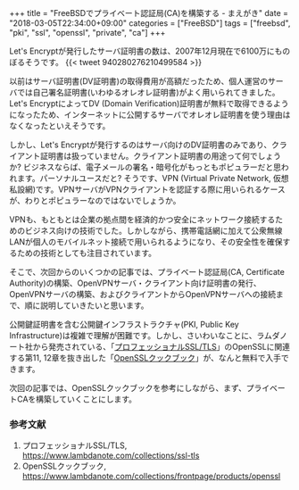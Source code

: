 +++
title = "FreeBSDでプライベート認証局(CA)を構築する - まえがき"
date = "2018-03-05T22:34:00+09:00"
categories = ["FreeBSD"]
tags = ["freebsd", "pki", "ssl", "openssl", "private", "ca"]
+++

Let's Encryptが発行したサーバ証明書の数は、2007年12月現在で6100万にものぼるそうです。
{{< tweet 940280276210499584 >}}

以前はサーバ証明書(DV証明書)の取得費用が高額だったため、個人運営のサーバでは自己署名証明書(いわゆるオレオレ証明書)がよく用いられてきました。Let's EncryptによってDV (Domain Verification)証明書が無料で取得できるようになったため、インターネットに公開するサーバでオレオレ証明書を使う理由はなくなったといえそうです。

しかし、Let's Encryptが発行するのはサーバ向けのDV証明書のみであり、クライアント証明書は扱っていません。クライアント証明書の用途って何でしょうか? ビジネスならば、電子メールの署名・暗号化がもっともポピュラーだと思われます。パーソナルユースだと? そうです、VPN (Virtual Private Network, 仮想私設網)です。VPNサーバがVPNクライアントを認証する際に用いられるケースが、わりとポピュラーなのではないでしょうか。

VPNも、もともとは企業の拠点間を経済的かつ安全にネットワーク接続するためのビジネス向けの技術でした。しかしながら、携帯電話網に加えて公衆無線LANが個人のモバイルネット接続で用いられるようになり、その安全性を確保するための技術としても注目されています。

そこで、次回からのいくつかの記事では、プライベート認証局(CA, Certificate Authority)の構築、OpenVPNサーバ・クライアント向け証明書の発行、OpenVPNサーバの構築、およびクライアントからOpenVPNサーバへの接続まで、順に説明していきたいと思います。

公開鍵証明書を含む公開鍵インフラストラクチャ(PKI, Public Key Infrastructure)は複雑で理解が困難です。しかし、さいわいなことに、ラムダノート社から発売されている、「[プロフェッショナルSSL/TLS](https://www.lambdanote.com/collections/ssl-tls)」のOpenSSLに関連する第11, 12章を抜き出した「[OpenSSLクックブック](https://www.lambdanote.com/collections/frontpage/products/openssl)」が、なんと無料で入手できます。

次回の記事では、OpenSSLクックブックを参考にしながら、まず、プライベートCAを構築していくことにします。

### 参考文献
1. プロフェッショナルSSL/TLS, https://www.lambdanote.com/collections/ssl-tls
1. OpenSSLクックブック, https://www.lambdanote.com/collections/frontpage/products/openssl
